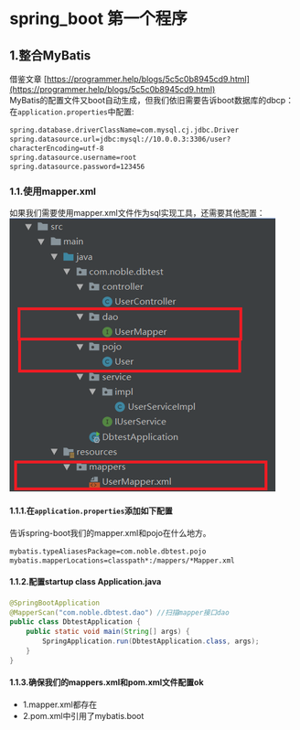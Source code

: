 # spring_boot 第一个程序

## 1.整合MyBatis
借鉴文章
[https://programmer.help/blogs/5c5c0b8945cd9.html](https://programmer.help/blogs/5c5c0b8945cd9.html)<br>
MyBatis的配置文件又boot自动生成，但我们依旧需要告诉boot数据库的dbcp：<br>
在``application.properties``中配置:<br>
```
spring.database.driverClassName=com.mysql.cj.jdbc.Driver
spring.datasource.url=jdbc:mysql://10.0.0.3:3306/user?characterEncoding=utf-8
spring.datasource.username=root
spring.datasource.password=123456
```

### 1.1.使用mapper.xml
如果我们需要使用mapper.xml文件作为sql实现工具，还需要其他配置：<br>
![fail](img/3.1.PNG)<br>

#### 1.1.1.在``application.properties``添加如下配置
告诉spring-boot我们的mapper.xml和pojo在什么地方。<br>
```
mybatis.typeAliasesPackage=com.noble.dbtest.pojo
mybatis.mapperLocations=classpath*:/mappers/*Mapper.xml
```

#### 1.1.2.配置startup class Application.java
```java
@SpringBootApplication
@MapperScan("com.noble.dbtest.dao") //扫描mapper接口dao
public class DbtestApplication {
    public static void main(String[] args) {
        SpringApplication.run(DbtestApplication.class, args);
    }
}
```

#### 1.1.3.确保我们的mappers.xml和pom.xml文件配置ok
- 1.mapper.xml都存在
- 2.pom.xml中引用了mybatis.boot